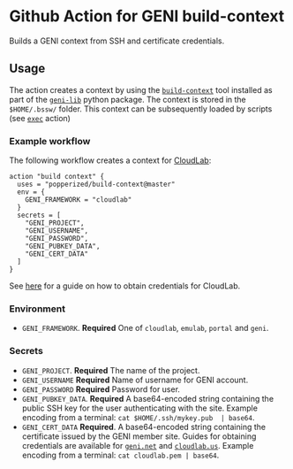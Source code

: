 # Github Action for GENI build-context

Builds a GENI context from SSH and certificate credentials.

## Usage

The action creates a context by using the 
[`build-context`](https://geni-lib.readthedocs.io/en/latest/tutorials/cloudlabcontext.html) 
tool installed as part of the 
[`geni-lib`](https://geni-lib.readthedocs.io/en/latest/index.html) 
python package. The context is stored in the `$HOME/.bssw/` folder. 
This context can be subsequently loaded by scripts (see 
[`exec`](../exec/) action)

### Example workflow

The following workflow creates a context for 
[CloudLab](https://cloudlab.us):

```hcl
action "build context" {
  uses = "popperized/build-context@master"
  env = {
    GENI_FRAMEWORK = "cloudlab"
  }
  secrets = [
    "GENI_PROJECT",
    "GENI_USERNAME",
    "GENI_PASSWORD",
    "GENI_PUBKEY_DATA",
    "GENI_CERT_DATA"
  ]
}
```

See 
[here](https://geni-lib.readthedocs.io/en/latest/intro/creds/cloudlab.html) 
for a guide on how to obtain credentials for CloudLab.

### Environment

  * `GENI_FRAMEWORK`. **Required** One of `cloudlab`, `emulab`, 
    `portal` and `geni`.

### Secrets

  * `GENI_PROJECT`. **Required** The name of the project.
  * `GENI_USERNAME` **Required** Name of username for GENI account.
  * `GENI_PASSWORD` **Required** Password for user.
  * `GENI_PUBKEY_DATA`. **Required** A base64-encoded string 
    containing the public SSH key for the user authenticating with the 
    site. Example encoding from a terminal: `cat $HOME/.ssh/mykey.pub 
    | base64`.
  * `GENI_CERT_DATA` **Required**. A base64-encoded string containing 
    the certificate issued by the GENI member site. Guides for 
    obtaining credentials are available for 
    [`geni.net`](https://geni-lib.rtfd.io/en/latest/intro/creds/portal.html) 
    and 
    [`cloudlab.us`](https://geni-lib.rtfd.io/en/latest/intro/creds/cloudlab.html). 
    Example encoding from a terminal: `cat cloudlab.pem | base64`.
